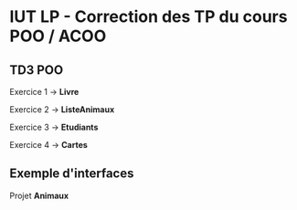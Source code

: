 # IUT LP -  Correction des TP du cours POO / ACOO

## TD3 POO
  Exercice 1 -> **Livre**
  
  Exercice 2 -> **ListeAnimaux**
  
  Exercice 3 -> **Etudiants**
  
  Exercice 4 -> **Cartes**
  
 ## Exemple d'interfaces
 Projet **Animaux**
